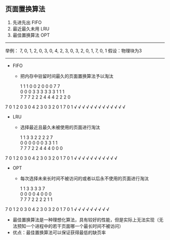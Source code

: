 ## 页面置换算法
1. 先进先出  FIFO
2. 最近最久未用  LRU
3. 最佳置换算法  OPT

***

举例： 7, 0, 1, 2, 0, 3, 0, 4, 2, 3, 0, 3, 2, 0, 1, 7, 0, 1
假设：物理块为3

***

* FIFO
  * 把内存中驻留时间最久的页面置换算法予以淘汰

    1 1   1 0 0   2   0 0   0 7 7  
  0 0 0   3 3 3   3   3 3   1 1 1  
7 7 7 2   2 2 4   4   4 2   2 2 0  

7 0 1 2 0 3 0 4 2 3 0 3 2 0 1 7 0 1
√ √ √ √   √ √ √   √   √ √   √ √ √

* LRU
  * 选择最近且最久未被使用的页面进行淘汰

    1 1   3   3 2 2 2       2 7    
  0 0 0   0   0 0 3 3       1 1    
7 7 7 2   2   4 4 4 0       0 0    

7 0 1 2 0 3 0 4 2 3 0 3 2 0 1 7 0 1
√ √ √ √   √   √ √ √ √       √ √

* OPT
  * 每次选择未来长时间不被访问的或者以后永不使用的页面进行淘汰

    1 1   3   3     3       3 7    
  0 0 0   0   4     0       0 0    
7 7 7 2   2   2     2       1 1    

7 0 1 2 0 3 0 4 2 3 0 3 2 0 1 7 0 1
√ √ √ √   √   √     √       √ √

* 最佳置换算法是一种理想化算法，具有较好的性能，但是实际上无法实现（无法预知一个进程中的若干页面哪一个最长时间不被访问）
* 优点：最佳置换算法可以保证获得最低的缺页率
